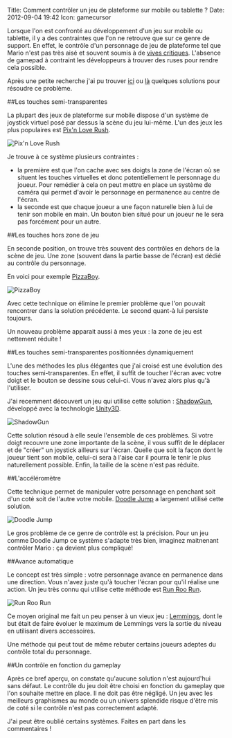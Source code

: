 Title: Comment contrôler un jeu de plateforme sur mobile ou tablette ?
Date: 2012-09-04 19:42
Icon: gamecursor


Lorsque l'on est confronté au développement d'un jeu sur mobile ou tablette, il y a des contraintes que l'on ne retrouve que sur ce genre de support. En effet, le contrôle d'un personnage de jeu de plateforme tel que Mario n'est pas très aisé et souvent soumis à de [vives critiques](http://www.gamesradar.com/10-reasons-the-iphone-is-a-shitty-game-platform/). L'absence de gamepad à contraint les développeurs à trouver des ruses pour rendre cela possible.

Après une petite recherche j'ai pu trouver [ici](http://www.diaryofanappdeveloper.com/post/16692915109/iphone-platform-game-controls) ou [là](http://www.techradar.com/news/software/applications/7-best-iphone-platform-games-937644) quelques solutions pour résoudre ce problème.


##Les touches semi-transparentes

La plupart des jeux de plateforme sur mobile dispose d'un système de joystick virtuel posé par dessus la scène du jeu lui-même. L'un des jeux les plus populaires est [Pix'n Love Rush](http://itunes.apple.com/fr/app/pixn-love-rush/id373962521?mt=8).

![Pix'n Love Rush](|filename|/images/pixnloverush.jpg)

Je trouve à ce système plusieurs contraintes : 

- la première est que l'on cache avec ses doigts la zone de l'écran où se situent les touches virtuelles et donc potentiellement le personnage du joueur. Pour remédier à cela on peut mettre en place un système de caméra qui permet d'avoir le personnage en permanence au centre de l'écran.
- la seconde est que chaque joueur a une façon naturelle bien à lui de tenir son mobile en main. Un bouton bien situé pour un joueur ne le sera pas forcément pour un autre.


##Les touches hors zone de jeu

En seconde position, on trouve très souvent des contrôles en dehors de la scène de jeu. Une zone (souvent dans la partie basse de l'écran) est dédié au contrôle du personnage.

En voici pour exemple [PizzaBoy](http://itunes.apple.com/gb/app/pizza-boy/id389318128?mt=8).

![PizzaBoy](|filename|/images/pizzaboy.jpg)

Avec cette technique on élimine le premier problème que l'on pouvait rencontrer dans la solution précédente. Le second quant-à lui persiste toujours. 

Un nouveau problème apparait aussi à mes yeux : la zone de jeu est nettement réduite !


##Les touches semi-transparentes positionnées dynamiquement

L'une des méthodes les plus élégantes que j'ai croisé est une évolution des touches semi-transparentes. En effet, il suffit de toucher l'écran avec votre doigt et le bouton se dessine sous celui-ci. Vous n'avez alors plus qu'à l'utiliser.

J'ai recemment découvert un jeu qui utilise cette solution : [ShadowGun](http://itunes.apple.com/fr/app/shadowgun/id440141669?mt=8), développé avec la technologie [Unity3D](http://www.unity3d.com).

![ShadowGun](|filename|/images/shadowgun.jpg)

Cette solution résoud à elle seule l'ensemble de ces problèmes. Si votre doigt recouvre une zone importante de la scène, il vous suffit de le déplacer et de "créer" un joystick ailleurs sur l'écran. Quelle que soit la façon dont le joueur tient son mobile, celui-ci sera à l'aise car il pourra le tenir le plus naturellement possible. Enfin, la taille de la scène n'est pas réduite.


##L'accéléromètre

Cette technique permet de manipuler votre personnage en penchant soit d'un coté soit de l'autre votre mobile. [Doodle Jump](http://itunes.apple.com/us/app/doodle-jump/id307727765?mt=8) a largement utilisé cette solution.

![Doodle Jump](|filename|/images/doodlejump.jpg)

Le gros problème de ce genre de contrôle est la précision. Pour un jeu comme Doodle Jump ce système s'adapte très bien, imaginez maitnenant contrôler Mario : ça devient plus compliqué!


##Avance automatique

Le concept est très simple : votre personnage avance en permanence dans une direction. Vous n'avez juste qu'à toucher l'écran pour qu'il réalise une action.
Un jeu très connu qui utilise cette méthode est [Run Roo Run](http://itunes.apple.com/fr/app/run-roo-run/id448710065?mt=8).

![Run Roo Run](|filename|/images/runroorun.jpg)

Ce moyen original me fait un peu penser à un vieux jeu : [Lemmings](http://fr.wikipedia.org/wiki/Lemmings), dont le but était de faire évoluer le maximum de Lemmings vers la sortie du niveau en utilisant divers accessoires.

Une méthode qui peut tout de même rebuter certains joueurs adeptes du contrôle total du personnage.


##Un contrôle en fonction du gameplay

Après ce bref aperçu, on constate qu'aucune solution n'est aujourd'hui sans défaut. Le contrôle du jeu doit être choisi en fonction du gameplay que l'on souhaite mettre en place. Il ne doit pas être négligé. Un jeu avec les meilleurs graphismes au monde ou un univers splendide risque d'être mis de coté si le contrôle n'est pas correctement adapté.


J'ai peut être oublié certains systèmes. Faites en part dans les commentaires !

